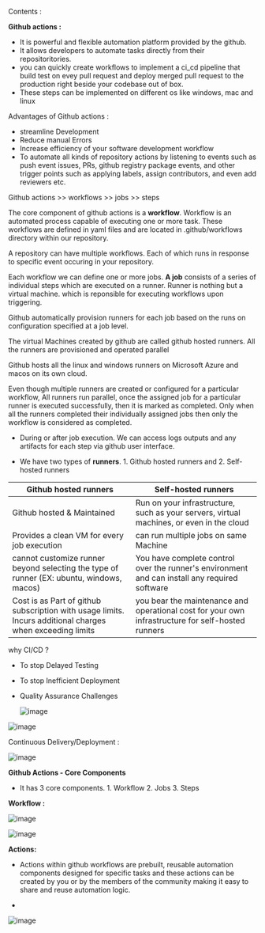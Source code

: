 Contents :

**Github actions :** 

- It is powerful and flexible automation platform provided by the github.
-  It allows developers to automate tasks directly from their repositoritories.
-   you can quickly create workflows to implement a ci_cd pipeline that build test on evey pull request and deploy merged pull request to the production right beside your codebase out of box.
-   These steps can be implemented on different os like windows, mac and linux

Advantages of Github actions :

- streamline Development
- Reduce manual Errors
- Increase efficiency of your software development workflow
- To automate all kinds of repository actions by listening to events such as push event issues, PRs, github registry package events, and other trigger points such as applying labels, assign contributors, and even add reviewers etc.

Github actions >> workflows >> jobs >> steps

The core component of github actions is a **workflow**. Workflow is an automated process capable of executing one or more task. These workflows are defined in yaml files and are located in .github/workflows directory within our repository.

A repository can have multiple workflows. Each of which runs in response to specific event occuring in your repository.

Each workflow we can define one or more jobs. **A job** consists of a series of individual steps which are executed on a runner. Runner is nothing but a virtual machine. which is reponsible for executing workflows upon triggering.

Github automatically provision runners for each job based on the runs on configuration specified at a job level. 

The virtual Machines created by github are called github hosted runners. All the runners are provisioned and operated parallel

Github hosts all the linux and windows runners on Microsoft Azure and macos on its own cloud.

Even though multiple runners are created or configured for a particular workflow, All runners run parallel, once the assigned job for a particular runner is executed successfully, then it is marked as completed. Only when all the runners completed their individually assigned jobs then only the workflow is considered as completed.

- During or after job execution. We can access logs outputs and any artifacts for each step via github user interface.

- We have two types of **runners**. 1. Github hosted runners and 2. Self-hosted runners

| Github hosted runners  |  Self-hosted runners |
|---|--- |
|Github hosted & Maintained| Run on your infrastructure, such as your servers, virtual machines, or even in the cloud|
|Provides a clean VM for every job execution | can run multiple jobs on same Machine |
|cannot customize runner beyond selecting the type of runner (EX: ubuntu, windows, macos)| You have complete control over the runner's environment and can install any required software |
|Cost is as Part of github subscription with usage limits. Incurs additional charges when exceeding limits | you bear the maintenance and operational cost for your own infrastructure for self-hosted runners |


why CI/CD ?

- To stop Delayed Testing
- To stop Inefficient Deployment
- Quality Assurance Challenges

  ![image](https://github.com/Charan-happy/Learn_Devops_tools/assets/89054489/d7a85331-f0a3-4c50-a3f1-ae1958ed15df)


![image](https://github.com/Charan-happy/Learn_Devops_tools/assets/89054489/8e020fa8-a25a-4a39-a565-9c155c3b19b3)

Continuous Delivery/Deployment :

![image](https://github.com/Charan-happy/Learn_Devops_tools/assets/89054489/e3e75e01-e4c8-4a09-9b56-b8fab237ce55)


**Github Actions - Core Components**

 - It has 3 core components. 1. Workflow 2. Jobs 3. Steps

**Workflow :** 



![image](https://github.com/Charan-happy/Learn_Devops_tools/assets/89054489/0ecc40fc-2c39-4d8b-9d13-082470184521)


![image](https://github.com/Charan-happy/Learn_Devops_tools/assets/89054489/144e2312-955b-4492-a921-dd847eacfdd1)


**Actions:**

- Actions within github workflows are prebuilt, reusable automation components designed for specific tasks and these actions can be created by you or by the members of the community making it easy to share and reuse automation logic.

- 

![image](https://github.com/charan-happy/Learn_Devops_tools/assets/89054489/de200b06-8af9-4e5c-85f8-dd32a521b8e7)
